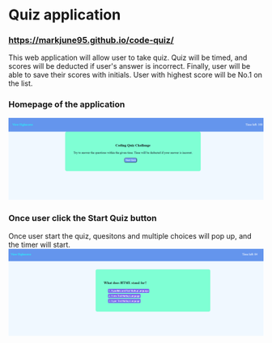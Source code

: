 # Quiz application
### https://markjune95.github.io/code-quiz/
This web application will allow user to take quiz. Quiz will be timed, and scores will be deducted if user's answer is incorrect. Finally, user will be able to save their scores with initials. User with highest score will be No.1 on the list.
### Homepage of the application
![](images/homepage.PNG)
### Once user click the Start Quiz button
Once user start the quiz, quesitons and multiple choices will pop up, and the timer will start.
![](images/startquiz.PNG)
